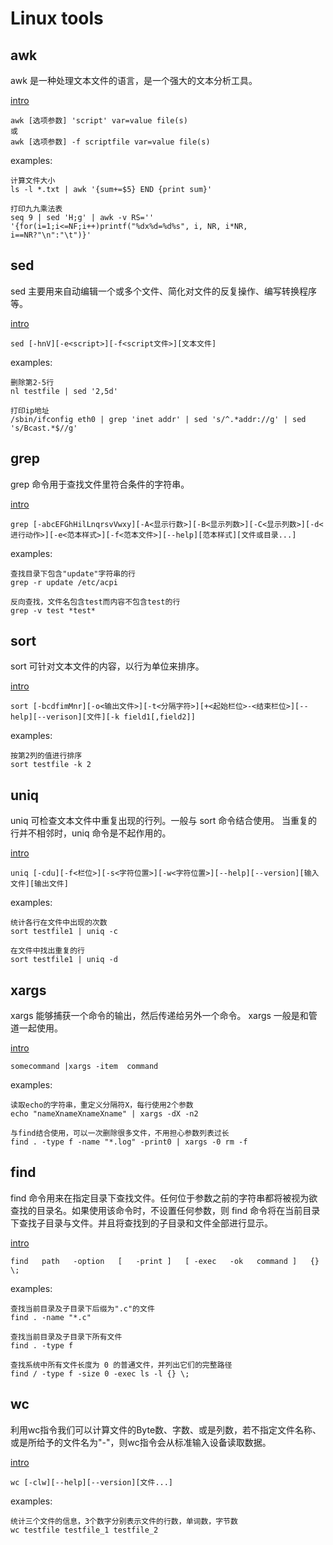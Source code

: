 # Linux tools

## awk
awk 是一种处理文本文件的语言，是一个强大的文本分析工具。

[intro](https://www.runoob.com/linux/linux-comm-awk.html)

```
awk [选项参数] 'script' var=value file(s)
或
awk [选项参数] -f scriptfile var=value file(s)
```

examples:
```
计算文件大小
ls -l *.txt | awk '{sum+=$5} END {print sum}'

打印九九乘法表
seq 9 | sed 'H;g' | awk -v RS='' '{for(i=1;i<=NF;i++)printf("%dx%d=%d%s", i, NR, i*NR, i==NR?"\n":"\t")}'
```

## sed
sed 主要用来自动编辑一个或多个文件、简化对文件的反复操作、编写转换程序等。

[intro](https://www.runoob.com/linux/linux-comm-sed.html)

```
sed [-hnV][-e<script>][-f<script文件>][文本文件]
```

examples:
```
删除第2-5行
nl testfile | sed '2,5d'

打印ip地址
/sbin/ifconfig eth0 | grep 'inet addr' | sed 's/^.*addr://g' | sed 's/Bcast.*$//g'
```

## grep
grep 命令用于查找文件里符合条件的字符串。

[intro](https://www.runoob.com/linux/linux-comm-grep.html)

```
grep [-abcEFGhHilLnqrsvVwxy][-A<显示行数>][-B<显示列数>][-C<显示列数>][-d<进行动作>][-e<范本样式>][-f<范本文件>][--help][范本样式][文件或目录...]
```

examples:
```
查找目录下包含"update"字符串的行
grep -r update /etc/acpi

反向查找，文件名包含test而内容不包含test的行
grep -v test *test*
```

## sort
sort 可针对文本文件的内容，以行为单位来排序。

[intro](https://www.runoob.com/linux/linux-comm-sort.html)

```
sort [-bcdfimMnr][-o<输出文件>][-t<分隔字符>][+<起始栏位>-<结束栏位>][--help][--verison][文件][-k field1[,field2]]
```

examples:
```
按第2列的值进行排序
sort testfile -k 2
```

## uniq
uniq 可检查文本文件中重复出现的行列。一般与 sort 命令结合使用。
当重复的行并不相邻时，uniq 命令是不起作用的。

[intro](https://www.runoob.com/linux/linux-comm-uniq.html)

```
uniq [-cdu][-f<栏位>][-s<字符位置>][-w<字符位置>][--help][--version][输入文件][输出文件]
```

examples:
```
统计各行在文件中出现的次数
sort testfile1 | uniq -c

在文件中找出重复的行
sort testfile1 | uniq -d
```

## xargs
xargs 能够捕获一个命令的输出，然后传递给另外一个命令。
xargs 一般是和管道一起使用。

[intro](https://www.runoob.com/linux/linux-comm-xargs.html)

```
somecommand |xargs -item  command
```

examples:
```
读取echo的字符串，重定义分隔符X，每行使用2个参数
echo "nameXnameXnameXname" | xargs -dX -n2

与find结合使用，可以一次删除很多文件，不用担心参数列表过长
find . -type f -name "*.log" -print0 | xargs -0 rm -f
```

## find
find 命令用来在指定目录下查找文件。任何位于参数之前的字符串都将被视为欲查找的目录名。如果使用该命令时，不设置任何参数，则 find 命令将在当前目录下查找子目录与文件。并且将查找到的子目录和文件全部进行显示。

[intro](https://www.runoob.com/linux/linux-comm-find.html)

```
find   path   -option   [   -print ]   [ -exec   -ok   command ]   {} \;
```

examples:
```
查找当前目录及子目录下后缀为".c"的文件
find . -name "*.c"

查找当前目录及子目录下所有文件
find . -type f

查找系统中所有文件长度为 0 的普通文件，并列出它们的完整路径
find / -type f -size 0 -exec ls -l {} \;
```

## wc
利用wc指令我们可以计算文件的Byte数、字数、或是列数，若不指定文件名称、或是所给予的文件名为"-"，则wc指令会从标准输入设备读取数据。

[intro](https://www.runoob.com/linux/linux-comm-wc.html)

```
wc [-clw][--help][--version][文件...]
```

examples:
```
统计三个文件的信息，3个数字分别表示文件的行数，单词数，字节数
wc testfile testfile_1 testfile_2
```
